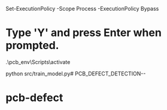 Set-ExecutionPolicy -Scope Process -ExecutionPolicy Bypass
# Type 'Y' and press Enter when prompted.

.\pcb_env\Scripts\activate

python src/train_model.py# PCB_DEFECT_DETECTION--
# pcb-defect
